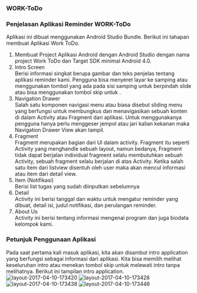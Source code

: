 ### WORK-ToDo ###
### Penjelasan Aplikasi Reminder WORK-ToDo ###

Aplikasi ini dibuat menggunakan Android Studio Bundle. Berikut ini tahapan membuat Aplikasi Work ToDo.<br>
1.	Membuat Project Aplikasi Android dengan Android Studio dengan nama project Work ToDo dan Target SDK minimal Android 4.0.<br>
2.	Intro Screen<br>
Berisi informasi singkat berupa gambar dan teks penjelas tentang aplikasi reminder kami. Pengguna bisa menyeret layar ke samping atau menggunakan tombol yang ada pada sisi samping untuk berpindah slide atau bisa menggunakan tombol skip untuk .<br>
3.	Navigation Drawer<br>
Salah satu komponen navigasi menu atau biasa disebut sliding menu yang berfungsi untuk membungkus dan menavigasikan sebuah konten di dalam Activity atau Fragment dari aplikasi. Untuk menggunakanya pengguna hanya perlu menggeser jempol atau jari kalian kekanan maka Navigation Drawer View akan tampil.<br>
4.	Fragment<br>
Fragment merupakan bagian dari UI dalam activity. Fragment itu seperti Activity yang menghandle sebuah layout, namun bedanya, Fragment tidak dapat berjalan individual fragment selalu membutuhkan sebuah Activity, sebuah fragment selalu berjalan di atas Activity. Ketika salah satu item dari listview disentuh oleh user maka akan mencul informasi atau item dari detail view. <br>
5.	Item (Notifikasi)<br>
Berisi list tugas yang sudah diinputkan sebelumnya<br>
6.	Detail<br>
Activity ini berisi tanggal dan waktu untuk mengatur reminder yang dibuat, detail isi, judul notifikasi, dan  perulangan reminder.<br>
7.	About Us<br>
Activity ini berisi tentang informasi mengenai program dan juga biodata kelompok kami.<br>

### Petunjuk Penggunaan Aplikasi ###
Pada saat pertama kali masuk aplikasi, kita akan disambut intro application yang berfungsi sebagai informasi dari aplikasi. Kita bisa memilih melihat keseluruhan intro atau menekan tombol skip untuk melewati intro tanpa melihatnya. Berikut ini tampilan intro application.<br>
![layout-2017-04-10-173420](https://cloud.githubusercontent.com/assets/22855247/26518989/b71b86dc-42e4-11e7-94be-4e17e9daa154.png)
![layout-2017-04-10-173428](https://cloud.githubusercontent.com/assets/22855247/26518991/b735916c-42e4-11e7-9b42-f7ed29235962.png)
![layout-2017-04-10-173438](https://cloud.githubusercontent.com/assets/22855247/26518992/b738dfde-42e4-11e7-9218-9b23a9b0d223.png)
![layout-2017-04-10-173446](https://cloud.githubusercontent.com/assets/22855247/26518993/b73aed6a-42e4-11e7-9ae2-d16333551f41.png)
